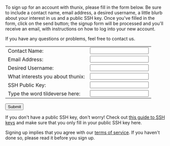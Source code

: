 To sign up for an account with thunix, please fill in the form below. Be sure to include a contact name, email address, a desired username, a little blurb about your interest in us and a public SSH key. Once you've filled in the form, click on the send button; the signup form will be processed and you'll receive an email, with instructions on how to log into your new account.

If you have any questions or problems, feel free to contact us.

<form action='/includes/signup.php'>
<table>
<tr><td>Contact Name:</td> <td><input type='text' name='contact_name'></td></tr>
<tr><td>Email Address:</td> <td> <input type='text' name='email_address'></td></tr>
<tr><td>Desired Username:</td> <td> <input type='text' name='username'></td></tr>
<tr><td>What interests you about thunix:</td> <td> <input type='text' name='interest' rows = "3" cols = "80"></td></tr>
<tr><td>SSH Public Key:</td> <td> <input type='text' name='pubkey' rows = "5" cols = "80"></td></tr>
<tr><td>Type the word tildeverse here:</td> <td> <input type='text' name='tv'></td></tr>
</table>
<input type='submit'>
</form>

If you don't have a public SSH key, don't worry! Check out [this guide to SSH keys](https://tilde.team/wiki/?page=ssh) and make sure that you only fill in your public SSH key here.

Signing up implies that you agree with our [terms of service](/tos). If you haven't done so, please read it before you sign up.
